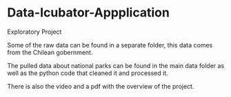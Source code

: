 # Data-Icubator-Appplication
Exploratory Project

Some of the raw data can be found in a separate folder, this data comes from the Chilean gobernment. 

The pulled data about national parks can be found in the main data folder as well as the python code that cleaned it and processed it.

There is also the video and a pdf with the overview of the project. 
